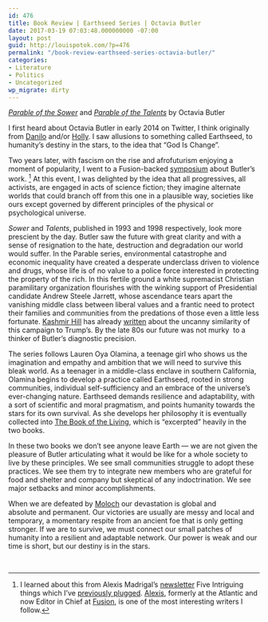 ```yaml
---
id: 476
title: Book Review | Earthseed Series | Octavia Butler
date: 2017-03-19 07:03:48.000000000 -07:00
layout: post
guid: http://louispotok.com/?p=476
permalink: "/book-review-earthseed-series-octavia-butler/"
categories:
- Literature
- Politics
- Uncategorized
wp_migrate: dirty
---
```

_[Parable of the Sower](http://amzn.to/2mFkwW4)_ and _[Parable of the Talents](http://amzn.to/2jtgi2C)_ by Octavia Butler

I first heard about Octavia Butler in early 2014 on Twitter, I think originally from [Danilo](https://twitter.com/_danilo) and/or [Holly](https://twitter.com/girlziplocked). I saw allusions to something called Earthseed, to humanity&#8217;s destiny in the stars, to the idea that &#8220;God Is Change&#8221;.

Two years later, with fascism on the rise and afrofuturism enjoying a moment of popularity, I went to a Fusion-backed [symposium](https://www.facebook.com/events/1667300346857177/) about Butler&#8217;s work. [^madrigal] At this event, I was delighted by the idea that all progressives, all activists, are engaged in acts of science fiction; they imagine alternate worlds that could branch off from this one in a plausible way, societies like ours except governed by different principles of the physical or psychological universe.

[^madrigal]: I learned about this from Alexis Madrigal&#8217;s [newsletter](https://www.tinyletter.com/5it) Five Intriguing things which I&#8217;ve [previously plugged](http://louispotok.com/become-interesting/). [Alexis](https://twitter.com/alexismadrigal), formerly at the Atlantic and now Editor in Chief at [Fusion](https://fusion.net/), is one of the most interesting writers I follow.

_Sower_ and _Talents_, published in 1993 and 1998 respectively, look more prescient by the day. Butler saw the future with great clarity and with a sense of resignation to the hate, destruction and degradation our world would suffer. In the Parable series, environmental catastrophe and economic inequality have created a desperate underclass driven to violence and drugs, whose life is of no value to a police force interested in protecting the property of the rich. In this fertile ground a white supremacist Christian paramilitary organization flourishes with the winking support of Presidential candidate Andrew Steele Jarrett, whose ascendance tears apart the vanishing middle class between liberal values and a frantic need to protect their families and communities from the predations of those even a little less fortunate. [Kashmir Hill](https://twitter.com/kashhill) has already [written](http://fusion.net/story/313923/make-america-great-again-fictional-presidential-candidate/) about the uncanny similarity of this campaign to Trump&#8217;s. By the late 80s our future was not murky  to a thinker of Butler&#8217;s diagnostic precision.

The series follows Lauren Oya Olamina, a teenage girl who shows us the imagination and empathy and ambition that we will need to survive this bleak world. As a teenager in a middle-class enclave in southern California, Olamina begins to develop a practice called Earthseed, rooted in strong communities, individual self-sufficiency and an embrace of the universe&#8217;s ever-changing nature. Earthseed demands resilience and adaptability, with a sort of scientific and moral pragmatism, and points humanity towards the stars for its own survival. As she develops her philosophy it is eventually collected into [The Book of the Living](https://godischange.org/the-book-of-the-living/), which is &#8220;excerpted&#8221; heavily in the two books.

In these two books we don&#8217;t see anyone leave Earth &#8212; we are not given the pleasure of Butler articulating what it would be like for a whole society to live by these principles. We see small communities struggle to adopt these practices. We see them try to integrate new members who are grateful for food and shelter and company but skeptical of any indoctrination. We see major setbacks and minor accomplishments.

When we are defeated by [Moloch](https://slatestarcodex.com/2014/07/30/meditations-on-moloch/) our devastation is global and absolute and permanent. Our victories are usually are messy and local and temporary, a momentary respite from an ancient foe that is only getting stronger. If we are to survive, we must connect our small patches of humanity into a resilient and adaptable network. Our power is weak and our time is short, but our destiny is in the stars.

&nbsp;
